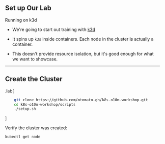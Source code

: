 ## Set up Our Lab

Running on k3d

- We're going to start out training with [k3d](https://k3d.io) 

- It spins up `k3s` inside containers. Each node in the cluster is actually a container.

- This doesn't provide resource isolation, but it's good enough for what we want to showcase.

---
## Create the Cluster

.lab[
```bash
    git clone https://github.com/otomato-gh/k8s-o10n-workshop.git
    cd k8s-o10n-workshop/scripts
    ./setup.sh
```
]

Verify the cluster was created:
```bash
kubectl get node
```